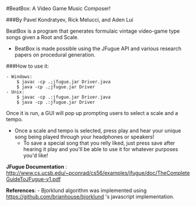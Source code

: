 #BeatBox: A Video Game Music Composer!

###By Pavel Kondratyev, Rick Melucci, and Aden Lui

BeatBox is a program that generates formulaic vintage video-game type songs given a Root and Scale.
- BeatBox is made possible using the JFugue API and various research papers on procedural generation.

###How to use it:

    - Windows:
        $ javac -cp .;jfugue.jar Driver.java
        $ java -cp .;jfugue.jar Driver
    - Unix:
        $ javac -cp .:jfugue.jar Driver.java
        $ java -cp .:jfugue.jar Driver
        
Once it is run, a GUI will pop up prompting users to select a scale and a tempo.
- Once a scale and tempo is selected, press play and hear your unique song being played through your headphones or speakers!
  - To save a special song that you relly liked, just press save after hearing it play and you'll be able to use it for whatever purposes you'd like!

__JFugue Documentation__ : http://www.cs.ucsb.edu/~pconrad/cs56/examples/jfugue/doc/TheCompleteGuideToJFugue-v1.pdf
    
    
__References__:
    - Bjorklund algorithm was implemented using https://github.com/brianhouse/bjorklund 's javascript implementation.